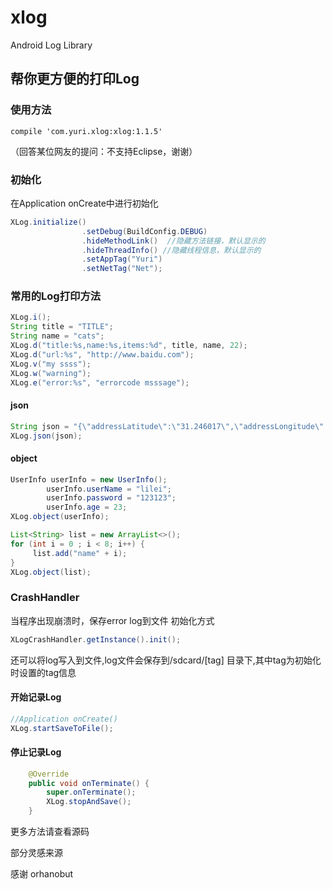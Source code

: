 # xlog
Android Log Library

## 帮你更方便的打印Log

### 使用方法
```grovvy
compile 'com.yuri.xlog:xlog:1.1.5'
```

（回答某位网友的提问：不支持Eclipse，谢谢）

### 初始化

在Application onCreate中进行初始化

```java
XLog.initialize()
                .setDebug(BuildConfig.DEBUG)
                .hideMethodLink()  //隐藏方法链接，默认显示的
                .hideThreadInfo() //隐藏线程信息，默认显示的
                .setAppTag("Yuri")
                .setNetTag("Net");
```

### 常用的Log打印方法
```java
XLog.i();
String title = "TITLE";
String name = "cats";
XLog.d("title:%s,name:%s,items:%d", title, name, 22);
XLog.d("url:%s", "http://www.baidu.com");
XLog.v("my ssss");
XLog.w("warning");
XLog.e("error:%s", "errorcode msssage");
```
#### json

```java
String json = "{\"addressLatitude\":\"31.246017\",\"addressLongitude\":\"121.609757\",\"city\":\"上海市\",\"province\":\"上海市\",\"header\":{\"clientVersion\":\"1.0.01\",\"requestTime\":1464845832926,\"serviceVersion\":\"1.0\",\"sourceID\":\"1000\",\"userToken\":\"24a4012f-d0de-44f7-9a21-24b62de13f9d\"}}";
XLog.json(json);
```

#### object

```java
UserInfo userInfo = new UserInfo();
        userInfo.userName = "lilei";
        userInfo.password = "123123";
        userInfo.age = 23;
XLog.object(userInfo);

List<String> list = new ArrayList<>();
for (int i = 0 ; i < 8; i++) {
     list.add("name" + i);
}
XLog.object(list);
```

### CrashHandler
当程序出现崩溃时，保存error log到文件
初始化方式
```java
XLogCrashHandler.getInstance().init();
```

还可以将log写入到文件,log文件会保存到/sdcard/[tag] 目录下,其中tag为初始化时设置的tag信息
#### 开始记录Log
```java
//Application onCreate()
XLog.startSaveToFile();
```

#### 停止记录Log
```java
    @Override
    public void onTerminate() {
        super.onTerminate();
        XLog.stopAndSave();
    }
```
更多方法请查看源码

部分灵感来源

感谢 orhanobut
